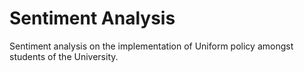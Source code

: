 # Sentiment Analysis
Sentiment analysis on the implementation of Uniform policy amongst students of the University.
